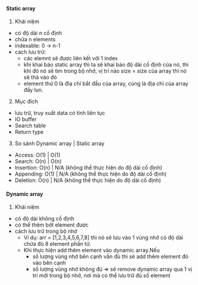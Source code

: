 #### Static array 
1. Khái niệm
- có độ dài n cố định
- chứa n elements
- indexable: 0 -> n-1 
- cách lưu trữ: 
  + các elemnt sẽ được liên kết với 1 index
  + khi khai báo static array thì ta sẽ khai báo độ dài cố định của nó, thì khi đó nó sẽ tìm trong bộ nhớ, vị trí nào size = size của array thì nó sẽ thả vào đó
  + element thứ 0 là điạ chỉ bắt đầu của array, củng là địa chỉ của array đấy lun.

2. Mục đích
- lưu trữ, truy xuất data có tính liên tục
- IO buffer
- Search table
- Return type

3. So sánh
              Dynamic array | Static array
  - Access:       O(1)      |     O(1)
  - Search:       O(n)      |     O(n)
  - Insertion:    O(n)      |     N/A (không thể thực hiện do độ dài cố định)
  - Appending:    O(1)      |     N/A (không thể thực hiện do độ dài cố định)
  - Deletion:     O(n)      |     N/A (không thể thực hiện do độ dài cố định)

#### Dynamic array 
1. Khái niệm
- có độ dài không cố định
- có thể thêm bớt element được
- cách lưu trữ trong bộ nhớ
  + Ví dụ: arr = [1,2,3,4,5,6,7,8] thì nó sẽ lưu vào 1 vùng nhớ có độ dài chứa đủ 8 element phần tử. 
  + Khi thực hiện add thêm element vào dynamic array.Nếu
    * số lượng vùng nhớ bên cạnh vẫn đủ thì sẽ add thêm element đó vào bên cạnh
    * số lượng vùng nhớ không đủ => sẽ remove dynamic array qua 1 vị trí mới trong bộ nhớ, nơi mà có thể lưu trữ đủ số element

